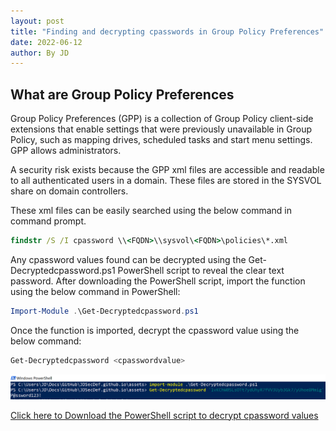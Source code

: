 ```yaml
---
layout: post
title: "Finding and decrypting cpasswords in Group Policy Preferences"
date: 2022-06-12
author: By JD
---
```


## What are Group Policy Preferences
<p>Group Policy Preferences (GPP) is a collection of Group Policy client-side extensions that enable settings that were previously unavailable in Group Policy, such as mapping drives, scheduled tasks and start menu settings. GPP allows administrators.

A security risk exists because the GPP xml files are accessible and readable to all authenticated users in a domain. These files are stored in the SYSVOL share on domain controllers. 

These xml files can be easily searched using the below command in command prompt.</p>

~~~cmd
findstr /S /I cpassword \\<FQDN>\\sysvol\<FQDN>\policies\*.xml
~~~

<p>Any cpassword values found can be decrypted using the Get-Decryptedcpassword.ps1 PowerShell script to reveal the clear text password. After downloading the PowerShell script, import the function using the below command in PowerShell:</p>

~~~powershell
Import-Module .\Get-Decryptedcpassword.ps1
~~~

<p>Once the function is imported, decrypt the cpassword value using the below command:</p>

~~~powershell
Get-Decryptedcpassword <cpasswordvalue>
~~~

![decryptedcpasswordexample](/assets/cpassworddecrypted.png)

[Click here to Download the PowerShell script to decrypt cpassword values](/assets/Get-Decryptedcpassword.ps1)

<!-- <p>Copy the Microsoft.ActiveDirectory.Management.dll from a computer that has RSAT installed from the following location:</P>

<ul><li>C:\Windows\Microsoft.NET\assembly\GAC_64\Microsoft.ActiveDirectory.Management</li></ul>

![useful image]({{ https://jdsecdef.github.io/ }}/assets/ADRSATdll.png)

<p>Then import the DLL as a module using the following command:</p>

<pre><code>Import-Module .\Microsoft.ActiveDirectory.Management.dll</code></pre>

[Click here to Download the RSAT dll](/assets/Microsoft.ActiveDirectory.Management.dll) -->